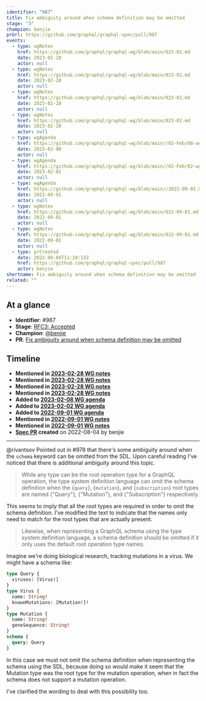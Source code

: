 ```yaml
---
identifier: "987"
title: Fix ambiguity around when schema definition may be omitted
stage: "3"
champion: benjie
prUrl: https://github.com/graphql/graphql-spec/pull/987
events:
  - type: wgNotes
    href: https://github.com/graphql/graphql-wg/blob/main/023-02.md
    date: 2023-02-28
    actor: null
  - type: wgNotes
    href: https://github.com/graphql/graphql-wg/blob/main/023-02.md
    date: 2023-02-28
    actor: null
  - type: wgNotes
    href: https://github.com/graphql/graphql-wg/blob/main/023-02.md
    date: 2023-02-28
    actor: null
  - type: wgNotes
    href: https://github.com/graphql/graphql-wg/blob/main/023-02.md
    date: 2023-02-28
    actor: null
  - type: wgAgenda
    href: https://github.com/graphql/graphql-wg/blob/main//02-Feb/08-wg-secondary-apac.md
    date: 2023-02-08
    actor: null
  - type: wgAgenda
    href: https://github.com/graphql/graphql-wg/blob/main//02-Feb/02-wg-primary.md
    date: 2023-02-02
    actor: null
  - type: wgAgenda
    href: https://github.com/graphql/graphql-wg/blob/main//2022-09-01.md
    date: 2022-09-01
    actor: null
  - type: wgNotes
    href: https://github.com/graphql/graphql-wg/blob/main/022-09-01.md
    date: 2022-09-01
    actor: null
  - type: wgNotes
    href: https://github.com/graphql/graphql-wg/blob/main/022-09-01.md
    date: 2022-09-01
    actor: null
  - type: prCreated
    date: 2022-08-04T11:10:13Z
    href: https://github.com/graphql/graphql-spec/pull/987
    actor: benjie
shortname: Fix ambiguity around when schema definition may be omitted
related: ""
---
```


## At a glance

- **Identifier**: #987
- **Stage**: [RFC3: Accepted](https://github.com/graphql/graphql-spec/blob/main/CONTRIBUTING.md#stage-3-accepted)
- **Champion**: [@benjie](https://github.com/benjie)
- **PR**: [Fix ambiguity around when schema definition may be omitted](https://github.com/graphql/graphql-spec/pull/987)

<!-- BEGIN_CUSTOM_TEXT -->



<!-- END_CUSTOM_TEXT -->

## Timeline

- **Mentioned in [2023-02-28 WG notes](https://github.com/graphql/graphql-wg/blob/main/023-02.md)**
- **Mentioned in [2023-02-28 WG notes](https://github.com/graphql/graphql-wg/blob/main/023-02.md)**
- **Mentioned in [2023-02-28 WG notes](https://github.com/graphql/graphql-wg/blob/main/023-02.md)**
- **Mentioned in [2023-02-28 WG notes](https://github.com/graphql/graphql-wg/blob/main/023-02.md)**
- **Added to [2023-02-08 WG agenda](https://github.com/graphql/graphql-wg/blob/main//02-Feb/08-wg-secondary-apac.md)**
- **Added to [2023-02-02 WG agenda](https://github.com/graphql/graphql-wg/blob/main//02-Feb/02-wg-primary.md)**
- **Added to [2022-09-01 WG agenda](https://github.com/graphql/graphql-wg/blob/main//2022-09-01.md)**
- **Mentioned in [2022-09-01 WG notes](https://github.com/graphql/graphql-wg/blob/main/022-09-01.md)**
- **Mentioned in [2022-09-01 WG notes](https://github.com/graphql/graphql-wg/blob/main/022-09-01.md)**
- **[Spec PR](https://github.com/graphql/graphql-spec/pull/987) created** on 2022-08-04 by benjie

<!-- VERBATIM -->

---

@rivantsov Pointed out in #978 that there's some ambiguity around when the `schema` keyword can be omitted from the SDL. Upon careful reading I've noticed that there is additional ambiguity around this topic.

> While any type can be the root operation type for a GraphQL operation, the type
> system definition language can omit the schema definition when the {`query`},
> {`mutation`}, and {`subscription`} root types are named {"Query"}, {"Mutation"},
> and {"Subscription"} respectively.

This seems to imply that all the root types are required in order to omit the schema definition. I've modified the text to indicate that the names only need to match for the root types that are actually present.

> Likewise, when representing a GraphQL schema using the type system definition
> language, a schema definition should be omitted if it only uses the default root
> operation type names.

Imagine we're doing biological research, tracking mutations in a virus. We might have a schema like:

```graphql
type Query {
  viruses: [Virus!]
}
type Virus {
  name: String!
  knownMutations: [Mutation!]!
}
type Mutation {
  name: String!
  geneSequence: String!
}
schema {
  query: Query
}
```

In this case we must not omit the schema definition when representing the schema using the SDL, because doing so would make it seem that the Mutation type was the root type for the mutation operation, when in fact the schema does not support a mutation operation.

I've clarified the wording to deal with this possibility too.
